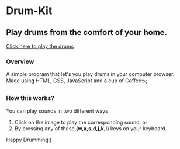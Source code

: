 # Drum-Kit

## Play drums from the comfort of your home.

<a href="https://prathikshetty9b.github.io/Drum-Kit/"> Click here to play the drums</a>

### Overview

A simple program that let's you play drums in your computer browser.  
Made using HTML, CSS, JavaScript and a cup of Coffee☕;

### How this works?

You can play sounds in two different ways  
1. Click on the image to play the corresponding sound, or
2. By pressing any of these <b>(w,a,s,d,j,k,l)</b> keys on your keyboard.

Happy Drumming:)

